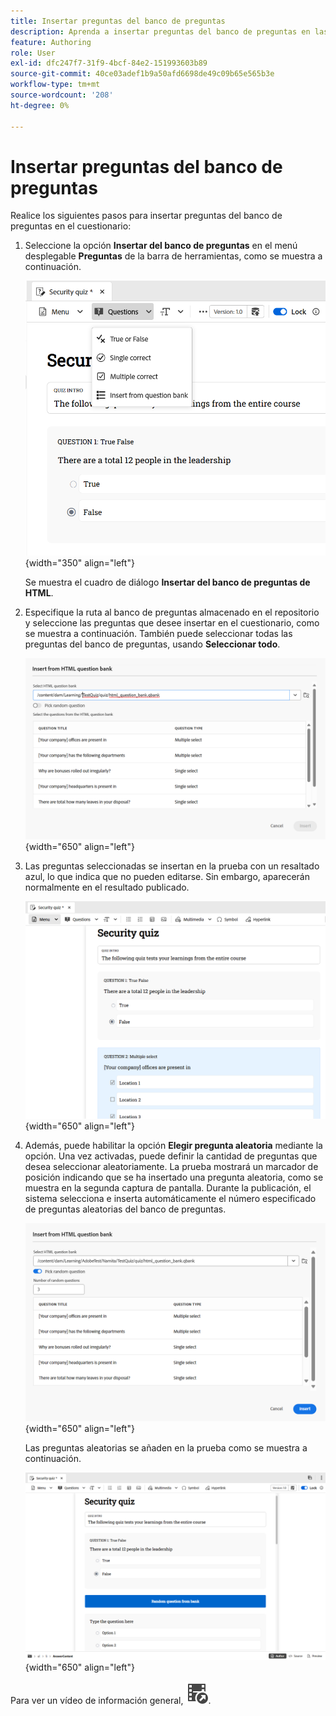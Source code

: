 ```yaml
---
title: Insertar preguntas del banco de preguntas
description: Aprenda a insertar preguntas del banco de preguntas en las pruebas para formación y aprendizaje sobre productos
feature: Authoring
role: User
exl-id: dfc247f7-31f9-4bcf-84e2-151993603b89
source-git-commit: 40ce03adef1b9a50afd6698de49c09b65e565b3e
workflow-type: tm+mt
source-wordcount: '208'
ht-degree: 0%

---
```


# Insertar preguntas del banco de preguntas

Realice los siguientes pasos para insertar preguntas del banco de preguntas en el cuestionario:

1. Seleccione la opción **Insertar del banco de preguntas** en el menú desplegable **Preguntas** de la barra de herramientas, como se muestra a continuación.

   ![](assets/insert-from-question-bank.png){width="350" align="left"}

   Se muestra el cuadro de diálogo **Insertar del banco de preguntas de HTML**.

1. Especifique la ruta al banco de preguntas almacenado en el repositorio y seleccione las preguntas que desee insertar en el cuestionario, como se muestra a continuación. También puede seleccionar todas las preguntas del banco de preguntas, usando **Seleccionar todo**.

   ![](assets/question-bank.png){width="650" align="left"}

1. Las preguntas seleccionadas se insertan en la prueba con un resaltado azul, lo que indica que no pueden editarse. Sin embargo, aparecerán normalmente en el resultado publicado.

   ![](assets/specific-questions.png){width="650" align="left"}

1. Además, puede habilitar la opción **Elegir pregunta aleatoria** mediante la opción. Una vez activadas, puede definir la cantidad de preguntas que desea seleccionar aleatoriamente. La prueba mostrará un marcador de posición indicando que se ha insertado una pregunta aleatoria, como se muestra en la segunda captura de pantalla. Durante la publicación, el sistema selecciona e inserta automáticamente el número especificado de preguntas aleatorias del banco de preguntas.

   ![](assets/random-question-question-bank.png){width="650" align="left"}

   Las preguntas aleatorias se añaden en la prueba como se muestra a continuación.

   ![](assets/inserted-question.png){width="650" align="left"}


Para ver un vídeo de información general, [![](assets/Smock_VideoCheckedOut_18_N.svg)](https://video.tv.adobe.com/v/3475212/learning-content-aem-guides).